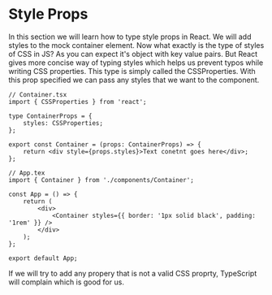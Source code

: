 # **Style Props**

In this section we will learn how to type style props in React. We will add styles to the mock container element.
Now what exactly is the type of styles of CSS in JS? As you can expect it's object with key value pairs. But React
gives more concise way of typing styles which helps us prevent typos while writing CSS properties. This type is
simply called the CSSProperties. With this prop specified we can pass any styles that we want to the component.

```tsx
// Container.tsx
import { CSSProperties } from 'react';

type ContainerProps = {
	styles: CSSProperties;
};

export const Container = (props: ContainerProps) => {
	return <div style={props.styles}>Text conetnt goes here</div>;
};

// App.tex
import { Container } from './components/Container';

const App = () => {
	return (
		<div>
			<Container styles={{ border: '1px solid black', padding: '1rem' }} />
		</div>
	);
};

export default App;
```

If we will try to add any propery that is not a valid CSS proprty, TypeScript will complain which is good for us.
